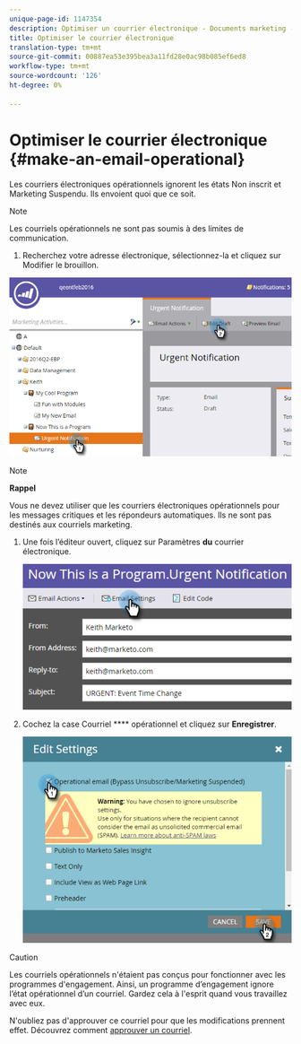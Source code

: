 ```yaml
---
unique-page-id: 1147354
description: Optimiser un courrier électronique - Documents marketing - Documentation du produit
title: Optimiser le courrier électronique
translation-type: tm+mt
source-git-commit: 00887ea53e395bea3a11fd28e0ac98b085ef6ed8
workflow-type: tm+mt
source-wordcount: '126'
ht-degree: 0%

---
```



# Optimiser le courrier électronique {#make-an-email-operational}

Les courriers électroniques opérationnels ignorent les états Non inscrit et Marketing Suspendu. Ils envoient quoi que ce soit.

>[!NOTE]
>
>Les courriels opérationnels ne sont pas soumis à des limites de communication.

1. Recherchez votre adresse électronique, sélectionnez-la et cliquez sur Modifier le brouillon.

![](assets/one-1.png)

>[!NOTE]
>
>**Rappel**
>
>Vous ne devez utiliser que les courriers électroniques opérationnels pour les messages critiques et les répondeurs automatiques. Ils ne sont pas destinés aux courriels marketing.

1. Une fois l’éditeur ouvert, cliquez sur Paramètres **du** courrier électronique.

   ![](assets/two-1.png)

1. Cochez la case Courriel **** opérationnel et cliquez sur **Enregistrer**.

   ![](assets/three.png)

>[!CAUTION]
>
>Les courriels opérationnels n&#39;étaient pas conçus pour fonctionner avec les programmes d&#39;engagement. Ainsi, un programme d’engagement ignore l’état opérationnel d’un courriel. Gardez cela à l&#39;esprit quand vous travaillez avec eux.

N&#39;oubliez pas d&#39;approuver ce courriel pour que les modifications prennent effet. Découvrez comment [approuver un courriel](../../../../product-docs/email-marketing/general/creating-an-email/approve-an-email.md).